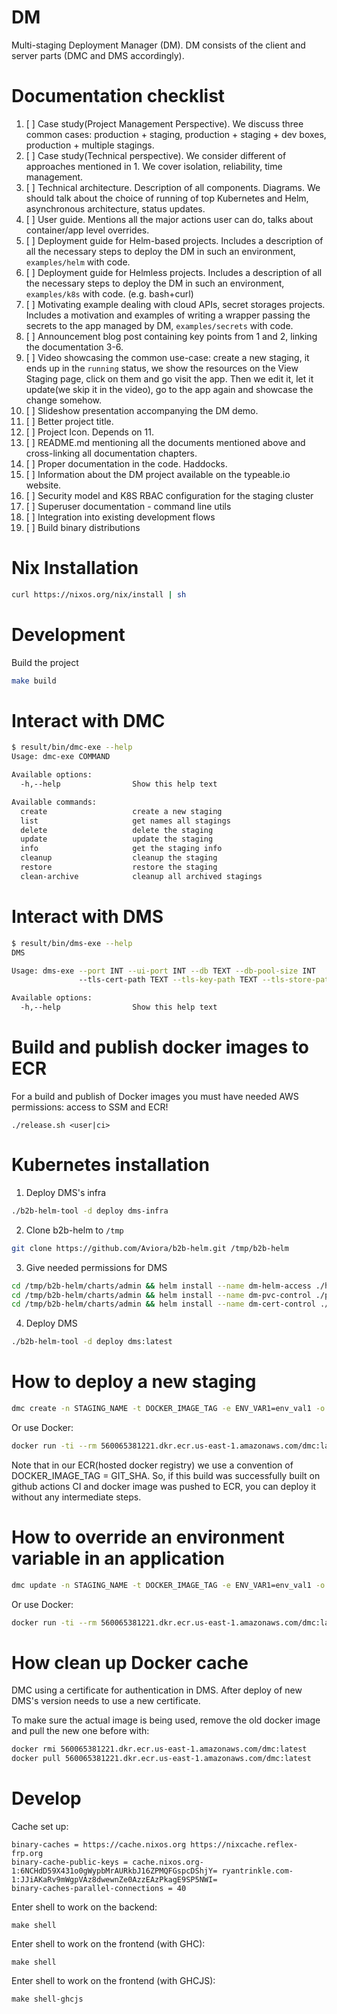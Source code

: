# DM

Multi-staging Deployment Manager (DM). DM consists of the client and server parts (DMC and DMS  accordingly).

# Documentation checklist

1. [ ] Case study(Project Management Perspective). We discuss three common cases: production + staging, production + staging + dev boxes, production + multiple stagings.
2. [ ] Case study(Technical perspective). We consider different of approaches mentioned in 1. We cover isolation, reliability, time management.
3. [ ] Technical architecture. Description of all components. Diagrams. We should talk about the choice of running of top Kubernetes and Helm, asynchronous architecture, status updates.
4. [ ] User guide. Mentions all the major actions user can do, talks about container/app level overrides.
5. [ ] Deployment guide for Helm-based projects. Includes a description of all the necessary steps to deploy the DM in such an environment, `examples/helm` with code.
6. [ ] Deployment guide for Helmless projects. Includes a description of all the necessary steps to deploy the DM in such an environment, `examples/k8s` with code. (e.g. bash+curl)
7. [ ] Motivating example dealing with cloud APIs, secret storages projects. Includes a motivation and examples of writing a wrapper passing the secrets to the app managed by DM, `examples/secrets` with code.
8. [ ] Announcement blog post containing key points from 1 and 2, linking the documentation 3-6.
9. [ ] Video showcasing the common use-case: create a new staging, it ends up in the `running` status, we show the resources on the View Staging page, click on them and go visit the app. Then we edit it, let it update(we skip it in the video), go to the app again and showcase the change somehow.
10. [ ] Slideshow presentation accompanying the DM demo.
11. [ ] Better project title.
12. [ ] Project Icon. Depends on 11.
13. [ ] README.md mentioning all the documents mentioned above and cross-linking all documentation chapters.
14. [ ] Proper documentation in the code. Haddocks.
15. [ ] Information about the DM project available on the typeable.io website.
16. [ ] Security model and K8S RBAC configuration for the staging cluster
17. [ ] Superuser documentation - command line utils
18. [ ] Integration into existing development flows
19. [ ] Build binary distributions

# Nix Installation

```bash
curl https://nixos.org/nix/install | sh
```

# Development

Build the project

```bash
make build
```

# Interact with DMC

```bash
$ result/bin/dmc-exe --help
Usage: dmc-exe COMMAND

Available options:
  -h,--help                Show this help text

Available commands:
  create                   create a new staging
  list                     get names all stagings
  delete                   delete the staging
  update                   update the staging
  info                     get the staging info
  cleanup                  cleanup the staging
  restore                  restore the staging
  clean-archive            cleanup all archived stagings
```

# Interact with DMS

```bash
$ result/bin/dms-exe --help
DMS

Usage: dms-exe --port INT --ui-port INT --db TEXT --db-pool-size INT
               --tls-cert-path TEXT --tls-key-path TEXT --tls-store-path TEXT

Available options:
  -h,--help                Show this help text
```

# Build and publish docker images to ECR

For a build and publish of Docker images you must have needed AWS permissions: access to SSM and ECR!

```
./release.sh <user|ci>
```

# Kubernetes installation

1. Deploy DMS's infra

```bash
./b2b-helm-tool -d deploy dms-infra
```

2. Clone b2b-helm to `/tmp`

```bash
git clone https://github.com/Aviora/b2b-helm.git /tmp/b2b-helm
```

3. Give needed permissions for DMS

```bash
cd /tmp/b2b-helm/charts/admin && helm install --name dm-helm-access ./helm-access
cd /tmp/b2b-helm/charts/admin && helm install --name dm-pvc-control ./pvc-control
cd /tmp/b2b-helm/charts/admin && helm install --name dm-cert-control ./cert-control
```

4. Deploy DMS

```bash
./b2b-helm-tool -d deploy dms:latest
```

# How to deploy a new staging

```bash
dmc create -n STAGING_NAME -t DOCKER_IMAGE_TAG -e ENV_VAR1=env_val1 -o ENV_VAR2=env_val2
```

Or use Docker:
```bash
docker run -ti --rm 560065381221.dkr.ecr.us-east-1.amazonaws.com/dmc:latest create -n STAGING_NAME -t DOCKER_IMAGE_TAG -e ENV_VAR1=env_val1 -o ENV_VAR2=env_val2
```

Note that in our ECR(hosted docker registry) we use a convention of
DOCKER_IMAGE_TAG = GIT_SHA. So, if this build was successfully built on github
actions CI and docker image was pushed to ECR, you can deploy it without any
intermediate steps.

# How to override an environment variable in an application

```bash
dmc update -n STAGING_NAME -t DOCKER_IMAGE_TAG -e ENV_VAR1=env_val1 -o ENV_VAR2=env_val2 -E ENV_VAR3 -O ENV_VAR4
```

Or use Docker:
```bash
docker run -ti --rm 560065381221.dkr.ecr.us-east-1.amazonaws.com/dmc:latest update -n STAGING_NAME -t DOCKER_IMAGE_TAG -e ENV_VAR1=env_val1 -o ENV_VAR2=env_val2 -E ENV_VAR3 -O ENV_VAR4
```

# How clean up Docker cache

DMC using a certificate for authentication in DMS.
After deploy of new DMS's version needs to use a new certificate.

To make sure the actual image is being used, remove the old docker image and pull the new one before with:

```bash
docker rmi 560065381221.dkr.ecr.us-east-1.amazonaws.com/dmc:latest
docker pull 560065381221.dkr.ecr.us-east-1.amazonaws.com/dmc:latest
```

# Develop

Cache set up:
```
binary-caches = https://cache.nixos.org https://nixcache.reflex-frp.org
binary-cache-public-keys = cache.nixos.org-1:6NCHdD59X431o0gWypbMrAURkbJ16ZPMQFGspcDShjY= ryantrinkle.com-1:JJiAKaRv9mWgpVAz8dwewnZe0AzzEAzPkagE9SP5NWI=
binary-caches-parallel-connections = 40
```

Enter shell to work on the backend:
```
make shell
```

Enter shell to work on the frontend (with GHC):
```
make shell
```

Enter shell to work on the frontend (with GHCJS):
```
make shell-ghcjs
```
